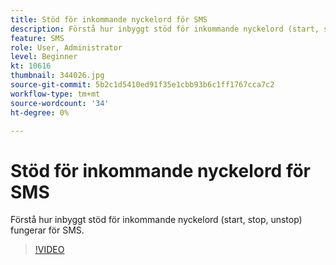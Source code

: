 ```yaml
---
title: Stöd för inkommande nyckelord för SMS
description: Förstå hur inbyggt stöd för inkommande nyckelord (start, stop, unstop) fungerar för SMS.
feature: SMS
role: User, Administrator
level: Beginner
kt: 10616
thumbnail: 344026.jpg
source-git-commit: 5b2c1d5410ed91f35e1cbb93b6c1ff1767cca7c2
workflow-type: tm+mt
source-wordcount: '34'
ht-degree: 0%

---
```


# Stöd för inkommande nyckelord för SMS

Förstå hur inbyggt stöd för inkommande nyckelord (start, stop, unstop) fungerar för SMS.

>[!VIDEO](https://video.tv.adobe.com/v/344026?quality=12&learn=on)